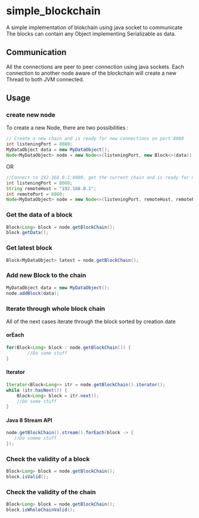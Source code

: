 # simple_blockchain
A simple implementation of blokchain using java socket to communicate
The blocks can contain any Object implementing Serializable as data.

## Communication

All the connections are peer to peer connection using java sockets.
Each connection to another node aware of the blockchain will create a new Thread to both JVM connected.

## Usage

### create new node

To create a new Node, there are two possibilities : 

```java
// Create a new chain and is ready for new connections on port 8080
int listeningPort = 8080;
MyDataObject data = new MyDataObject();
Node<MyDataObject> node = new Node<>(listeningPort, new Block<>(data));
```
OR
```java
//Connect to 192.168.0.1:8080, get the current chain and is ready for new connections on port 8080
int listeningPort = 8080;
String remoteHost = "192.168.0.1";
int remotePort = 8080;
Node<MyDataObject> node = new Node<>(listeningPort, remoteHost, remotePort);
```

### Get the data of a block
```java
Block<Long> block = node.getBlockChain();
block.getData();
```

### Get latest block
```java
Block<MyDataObject> latest = node.getBlockChain();
```

### Add new Block to the chain
```java
MyDataObject data = new MyDataObject();
node.addBlock(data);
```

### Iterate through whole block chain

All of the next cases iterate through the block sorted by creation date

#### orEach
```java
for(Block<Long> block : node.getBlockChain()) {
        //Do some stuff
}
```
#### Iterator
```java
Iterator<Block<Long>> itr = node.getBlockChain().iterator();
while (itr.hasNext()) {
    Block<Long> block = itr.next();
    //Do some stuff            
}
```

#### Java 8 Stream API
```java
node.getBlockChain().stream().forEach(block -> {
   //Do somme stuff 
});
```

### Check the validity of a block
```java
Block<Long> block = node.getBlockChain();
block.isValid();
```

### Check the validity of the chain
```java
Block<Long> block = node.getBlockChain();
block.isWholeChainValid();
```
